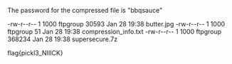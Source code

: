 The password for the compressed file is "bbqsauce"

-rw-r--r--    1 1000       ftpgroup        30593 Jan 28 19:38 butter.jpg
-rw-r--r--    1 1000       ftpgroup           51 Jan 28 19:38 compression_info.txt
-rw-r--r--    1 1000       ftpgroup       368234 Jan 28 19:38 supersecure.7z


flag{pickl3_NIIICK}